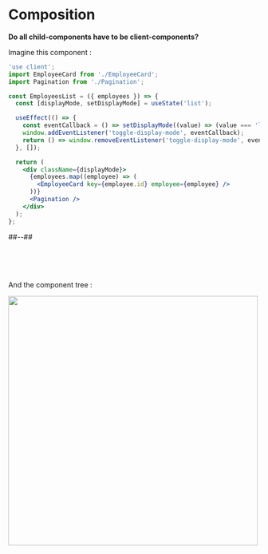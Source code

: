 <!-- .slide: class="two-column with-code title-margin-sm " -->

<style>
  .tree-34{
    width: 500px;
    height: auto;
  }
</style>

# Composition

**Do all child-components have to be client-components?**

Imagine this component :

```jsx
'use client';
import EmployeeCard from './EmployeeCard';
import Pagination from './Pagination';

const EmployeesList = ({ employees }) => {
  const [displayMode, setDisplayMode] = useState('list');

  useEffect(() => {
    const eventCallback = () => setDisplayMode((value) => (value === 'list' ? 'grid' : 'list'));
    window.addEventListener('toggle-display-mode', eventCallback);
    return () => window.removeEventListener('toggle-display-mode', eventCallback);
  }, []);

  return (
    <div className={displayMode}>
      {employees.map((employee) => (
        <EmployeeCard key={employee.id} employee={employee} />
      ))}
      <Pagination />
    </div>
  );
};
```

##--##

<br/> <br/> <br/>

And the component tree :

<img src="./assets/images/03-server-components/tree-2.png" class="tree-34" />
